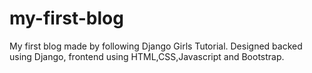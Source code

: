 # my-first-blog
My first blog made by following Django Girls Tutorial. Designed backed using Django, frontend using HTML,CSS,Javascript and Bootstrap.
